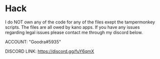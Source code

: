 # Hack
I do NOT own any of the code for any of the files exept the tampermonkey scripts. The files are all owed by kano apps. If you have any issues regarding legal issues please contact me through my discord below.

ACCOUNT: "Goodra#5935"

DISCORD LINK: https://discord.gg/fuY6qmX
